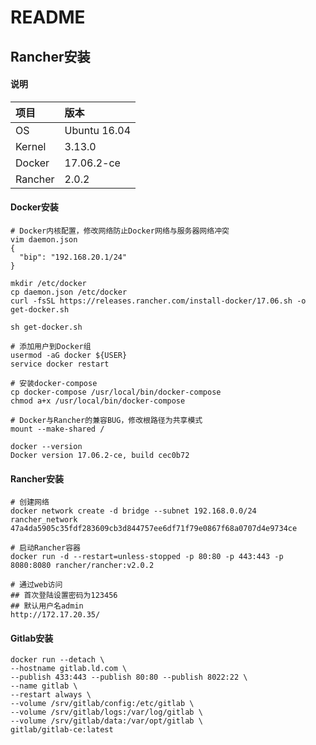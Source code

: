 
# README

## Rancher安装
#### 说明
| 项目    | 版本         |  
| :------ | :----------- | 
| OS      | Ubuntu 16.04 |   
| Kernel  | 3.13.0       |   
| Docker  | 17.06.2-ce   | 
| Rancher | 2.0.2        | 


#### Docker安装
```shell
# Docker内核配置，修改网络防止Docker网络与服务器网络冲突
vim daemon.json 
{
  "bip": "192.168.20.1/24"
} 

mkdir /etc/docker 
cp daemon.json /etc/docker
curl -fsSL https://releases.rancher.com/install-docker/17.06.sh -o get-docker.sh

sh get-docker.sh 

# 添加用户到Docker组
usermod -aG docker ${USER}
service docker restart

# 安装docker-compose
cp docker-compose /usr/local/bin/docker-compose
chmod a+x /usr/local/bin/docker-compose

# Docker与Rancher的兼容BUG，修改根路径为共享模式
mount --make-shared /

docker --version
Docker version 17.06.2-ce, build cec0b72

```

#### Rancher安装
```shell
# 创建网络
docker network create -d bridge --subnet 192.168.0.0/24  rancher_network
47a4da5905c35fdf283609cb3d844757ee6df71f79e0867f68a0707d4e9734ce

# 启动Rancher容器
docker run -d --restart=unless-stopped -p 80:80 -p 443:443 -p 8080:8080 rancher/rancher:v2.0.2

# 通过web访问 
## 首次登陆设置密码为123456 
## 默认用户名admin
http://172.17.20.35/

```

#### Gitlab安装
```shell
docker run --detach \
--hostname gitlab.ld.com \
--publish 433:443 --publish 80:80 --publish 8022:22 \
--name gitlab \
--restart always \
--volume /srv/gitlab/config:/etc/gitlab \
--volume /srv/gitlab/logs:/var/log/gitlab \
--volume /srv/gitlab/data:/var/opt/gitlab \
gitlab/gitlab-ce:latest
```